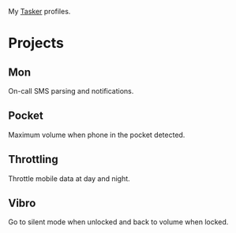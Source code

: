 My [Tasker](https://play.google.com/store/apps/details?id=net.dinglisch.android.taskerm&hl=en) profiles.

# Projects

## Mon

On-call SMS parsing and notifications.

## Pocket

Maximum volume when phone in the pocket detected.

## Throttling

Throttle mobile data at day and night.

## Vibro

Go to silent mode when unlocked and back to volume when locked.
